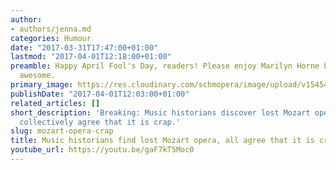 ```yaml
---
author:
- authors/jenna.md
categories: Humour
date: "2017-03-31T17:47:00+01:00"
lastmod: "2017-04-01T12:18:00+01:00"
preamble: Happy April Fool's Day, readers! Please enjoy Marilyn Horne being completely
  awesome.
primary_image: https://res.cloudinary.com/schmopera/image/upload/v1545409169/media/webhook-uploads/1491044549593/2017-04-01---Mozart.jpg.jpg
publishDate: "2017-04-01T12:03:00+01:00"
related_articles: []
short_description: 'Breaking: Music historians discover lost Mozart opera, opera circles
  collectively agree that it is crap.'
slug: mozart-opera-crap
title: Music historians find lost Mozart opera, all agree that it is crap
youtube_url: https://youtu.be/gaF7kT5Moc0
---
```



